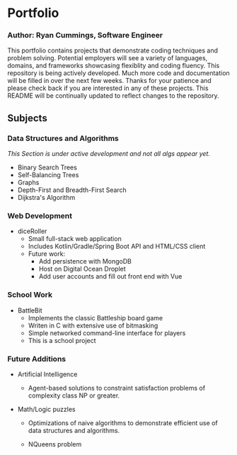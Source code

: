 # Portfolio
### Author: Ryan Cummings, Software Engineer

This portfolio contains projects that demonstrate coding techniques and problem solving.  Potential employers will see a variety of languages, domains, and frameworks showcasing flexiblity and coding fluency. This repository is being actively developed.  Much more code and documentation will be filled in over the next few weeks.  Thanks for your patience and please check back if you are interested in any of these projects. This README will be continually updated to reflect changes to the repository.

## Subjects

### Data Structures and Algorithms
*This Section is under active development and not all algs appear yet.*
- Binary Search Trees
- Self-Balancing Trees
- Graphs
- Depth-First and Breadth-First Search
- Dijkstra's Algorithm

### Web Development
* diceRoller
    * Small full-stack web application
    * Includes Kotlin/Gradle/Spring Boot API and HTML/CSS client
    * Future work:
        * Add persistence with MongoDB
        * Host on Digital Ocean Droplet
        * Add user accounts and fill out front end with Vue

### School Work 
* BattleBit
    * Implements the classic Battleship board game
    * Writen in C with extensive use of bitmasking
    * Simple networked command-line interface for players
    * This is a school project

### Future Additions
* Artificial Intelligence
    * Agent-based solutions to constraint satisfaction problems of complexity class NP or greater.

* Math/Logic puzzles
    * Optimizations of naive algorithms to demonstrate efficient use
    of data structures and algorithms. 

    * NQueens problem